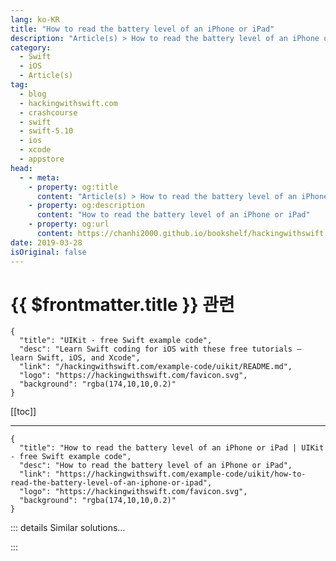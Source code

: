 ```yaml
---
lang: ko-KR
title: "How to read the battery level of an iPhone or iPad"
description: "Article(s) > How to read the battery level of an iPhone or iPad"
category:
  - Swift
  - iOS
  - Article(s)
tag: 
  - blog
  - hackingwithswift.com
  - crashcourse
  - swift
  - swift-5.10
  - ios
  - xcode
  - appstore
head:
  - - meta:
    - property: og:title
      content: "Article(s) > How to read the battery level of an iPhone or iPad"
    - property: og:description
      content: "How to read the battery level of an iPhone or iPad"
    - property: og:url
      content: https://chanhi2000.github.io/bookshelf/hackingwithswift.com/example-code/uikit/how-to-read-the-battery-level-of-an-iphone-or-ipad.html
date: 2019-03-28
isOriginal: false
---
```


# {{ $frontmatter.title }} 관련

```component VPCard
{
  "title": "UIKit - free Swift example code",
  "desc": "Learn Swift coding for iOS with these free tutorials – learn Swift, iOS, and Xcode",
  "link": "/hackingwithswift.com/example-code/uikit/README.md",
  "logo": "https://hackingwithswift.com/favicon.svg",
  "background": "rgba(174,10,10,0.2)"
}
```

[[toc]]

---

```component VPCard
{
  "title": "How to read the battery level of an iPhone or iPad | UIKit - free Swift example code",
  "desc": "How to read the battery level of an iPhone or iPad",
  "link": "https://hackingwithswift.com/example-code/uikit/how-to-read-the-battery-level-of-an-iphone-or-ipad",
  "logo": "https://hackingwithswift.com/favicon.svg",
  "background": "rgba(174,10,10,0.2)"
}
```

<!-- TODO: 작성 -->

<!--
iOS lets you track the battery level and status of the device you’re running on, which is helpful if you’re overlaying some sort of battery indicator over your user interface. You could even write a trivial app to detect power outages just by plugging in a spare phone then waiting for the charge state to change.

To get started, first enable the `isBatteryMonitoringEnabled` property of the current device, like this:

```swift
UIDevice.current.isBatteryMonitoringEnabled = true
```

You can now read the current battery level as a value between 0.0 (flat) and 1.0 (fully charged) using this:

```swift
let level = UIDevice.current.batteryLevel
```

If you want to be notified every time the battery level changes you can register for the `UIDeviceBatteryLevelDidChange` notification (sent up to once a minute), and you can also register for `UIDeviceBatteryStateDidChange` notification to see when the charge state changes. Both of those require `isBatteryMonitoringEnabled` to be enabled.

-->

::: details Similar solutions…

<!--
/example-code/uikit/how-to-check-whether-an-iphone-or-ipad-is-upside-down-or-face-up">How to check whether an iPhone or iPad is upside down or face up 
/example-code/uikit/how-to-hide-the-home-indicator-on-iphone-x">How to hide the home indicator on iPhone X 
/example-code/location/how-to-make-an-iphone-transmit-an-ibeacon">How to make an iPhone transmit an iBeacon 
/quick-start/swiftui/how-to-read-the-size-and-position-of-a-scrollview">How to read the size and position of a scrollview 
/example-code/uikit/how-to-read-a-title-from-a-uipickerview-using-titleforrow">How to read a title from a UIPickerView using titleForRow</a>
-->

:::

